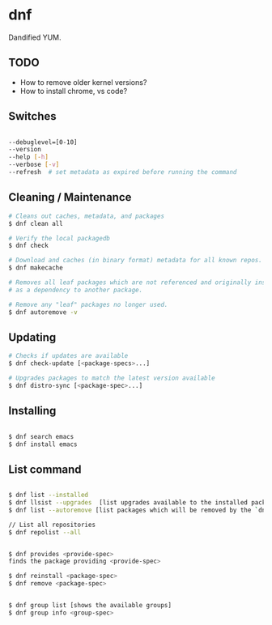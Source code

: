 # dnf

Dandified YUM.

## TODO

* How to remove older kernel versions?
* How to install chrome, vs code?

## Switches

```bash

--debuglevel=[0-10]
--version
--help [-h]
--verbose [-v]
--refresh  # set metadata as expired before running the command

```

## Cleaning / Maintenance

```bash
# Cleans out caches, metadata, and packages
$ dnf clean all

# Verify the local packagedb 
$ dnf check

# Download and caches (in binary format) metadata for all known repos.
$ dnf makecache

# Removes all leaf packages which are not referenced and originally installed
# as a dependency to another package.

# Remove any "leaf" packages no longer used.
$ dnf autoremove -v 
```

## Updating

```bash
# Checks if updates are available
$ dnf check-update [<package-specs>...]

# Upgrades packages to match the latest version available
$ dnf distro-sync [<package-spec>...]

```

## Installing

```bash

$ dnf search emacs
$ dnf install emacs

```

## List command

```bash

$ dnf list --installed
$ dnf llsist --upgrades  [list upgrades available to the installed packages]
$ dnf list --autoremove [list packages which will be removed by the `dnf autoremove` command]

// List all repositories
$ dnf repolist --all


$ dnf provides <provide-spec>
finds the package providing <provide-spec>

$ dnf reinstall <package-spec>
$ dnf remove <package-spec>


$ dnf group list [shows the available groups]
$ dnf group info <group-spec>
```

